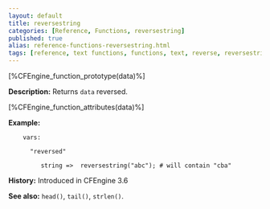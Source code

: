 ```yaml
---
layout: default
title: reversestring
categories: [Reference, Functions, reversestring]
published: true
alias: reference-functions-reversestring.html
tags: [reference, text functions, functions, text, reverse, reversestring]
---
```


[%CFEngine_function_prototype(data)%]

**Description:** Returns `data` reversed.

[%CFEngine_function_attributes(data)%]

**Example:**

```cf3
    vars:

      "reversed"

         string =>  reversestring("abc"); # will contain "cba"
```

**History:** Introduced in CFEngine 3.6

**See also:** `head()`, `tail()`, `strlen()`.
